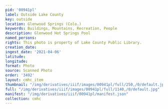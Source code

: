 ```yaml
---
pid: '00941pl'
label: Outside Lake County
key: outside
location: Glenwood Springs (Colo.)
keywords: Buildings, Mountains, Recreation, People
description: Glenwood Hot Springs Pool
named_persons: 
rights: This photo is property of Lake County Public Library.
creation_date: 
ingest_date: '2021-04-06'
latitude: 
longitude: 
format: Photo
source: Scanned Photo
order: '3492'
layout: cmhc_item
thumbnail: "/img/derivatives/iiif/images/00941pl/full/250,/0/default.jpg"
full: "/img/derivatives/iiif/images/00941pl/full/1140,/0/default.jpg"
manifest: "/img/derivatives/iiif/00941pl/manifest.json"
collection: cmhc
---
```

